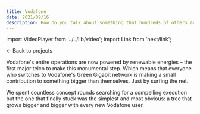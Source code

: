 ```yaml
---
title: Vodafone
date: 2021/09/16
description: How do you talk about something that hundreds of others are talking about, too? With a simple truth and a strong image. Like a tree that gets bigger and bigger the more people use Vodafone’s sustainable high-speed internet.
---
```


import VideoPlayer from '../../lib/video';
import Link from 'next/link';

<Link href="/posts">← Back to projects</Link>

<VideoPlayer
	poster="/videos/vodafone-tree_poster.gif"
	mp4="/videos/vodafone-tree.mp4"
	webm="/videos/vodafone-tree.webm"
/>

Vodafone's entire operations are now powered by renewable energies – the first major telco to make this monumental step. Which means that everyone who switches to Vodafone's Green Gigabit network is making a small contribution to something bigger than themselves. Just by surfing the net.

We spent countless concept rounds searching for a compelling execution but the one that finally stuck was the simplest and most obvious: a tree that grows bigger and bigger with every new Vodafone user.
